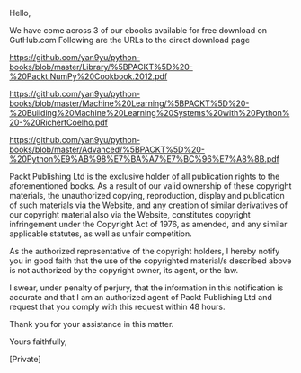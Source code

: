 Hello,

We have come across 3 of our ebooks available for free download on GutHub.com Following are the URLs to the direct download page

https://github.com/yan9yu/python-books/blob/master/Library/%5BPACKT%5D%20-%20Packt.NumPy%20Cookbook.2012.pdf  

https://github.com/yan9yu/python-books/blob/master/Machine%20Learning/%5BPACKT%5D%20-%20Building%20Machine%20Learning%20Systems%20with%20Python%20-%20RichertCoelho.pdf  

https://github.com/yan9yu/python-books/blob/master/Advanced/%5BPACKT%5D%20-%20Python%E9%AB%98%E7%BA%A7%E7%BC%96%E7%A8%8B.pdf  

Packt Publishing Ltd is the exclusive holder of all publication rights to the aforementioned books. As a result of our valid ownership of these copyright materials, the unauthorized copying, reproduction, display and publication of such materials via the Website, and any creation of similar derivatives of our copyright material also via the Website, constitutes copyright infringement under the Copyright Act of 1976, as amended, and any similar applicable statutes, as well as unfair competition.

As the authorized representative of the copyright holders, I hereby notify you in good faith that the use of the copyrighted material/s described above is not authorized by the copyright owner, its agent, or the law.

I swear, under penalty of perjury, that the information in this notification is accurate and that I am an authorized agent of Packt Publishing Ltd and request that you comply with this request within 48 hours.

Thank you for your assistance in this matter.

Yours faithfully,

[Private]
